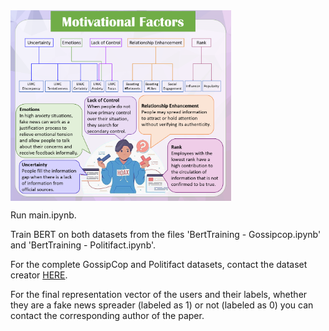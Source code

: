 <!-- ![alt text](https://github.com/mansourehk/profiling/blob/main/motive.png) -->

<img src="https://github.com/mansourehk/profiling/blob/main/motive.png" width=70% height=70% align="middle">


Run main.ipynb.

Train BERT on both datasets from the files 'BertTraining - Gossipcop.ipynb' and 'BertTraining - Politifact.ipynb'.

For the complete GossipCop and Politifact datasets, contact the dataset creator [HERE](http://www.cs.iit.edu/~kshu/).

For the final representation vector of the users and their labels, whether they are a fake news spreader (labeled as 1) or not (labeled as 0) you can contact the corresponding author of the paper.
